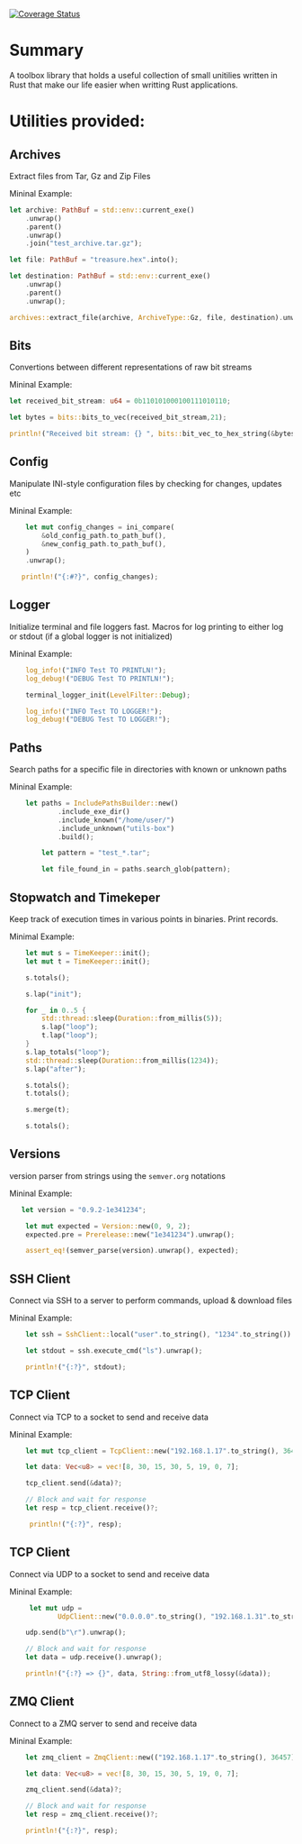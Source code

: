 [![Coverage Status](https://coveralls.io/repos/github/klispap/utils-box/badge.svg?branch=master)](https://coveralls.io/github/klispap/utils-box?branch=master)

# Summary
A toolbox library that holds a useful collection of small unitilies written in Rust that make our life easier when writting Rust applications.

# Utilities provided:
 
## Archives
Extract files from Tar, Gz and Zip Files

Mininal Example:
```rust
let archive: PathBuf = std::env::current_exe()
    .unwrap()
    .parent()
    .unwrap()
    .join("test_archive.tar.gz");

let file: PathBuf = "treasure.hex".into();

let destination: PathBuf = std::env::current_exe()
    .unwrap()
    .parent()
    .unwrap();

archives::extract_file(archive, ArchiveType::Gz, file, destination).unwrap();

```
 
## Bits
Convertions between different representations of raw bit streams

Mininal Example:
```rust
let received_bit_stream: u64 = 0b110101000100111010110;

let bytes = bits::bits_to_vec(received_bit_stream,21);

println!("Received bit stream: {} ", bits::bit_vec_to_hex_string(&bytes));

```

## Config
Manipulate INI-style configuration files by checking for changes, updates etc

Mininal Example:
```rust
    let mut config_changes = ini_compare(
        &old_config_path.to_path_buf(),
        &new_config_path.to_path_buf(),
    )
    .unwrap();

   println!("{:#?}", config_changes);

```

## Logger
Initialize terminal and file loggers fast. Macros for log printing to either log or stdout (if a global logger is not initialized)

Mininal Example:
```rust
    log_info!("INFO Test TO PRINTLN!");
    log_debug!("DEBUG Test TO PRINTLN!");

    terminal_logger_init(LevelFilter::Debug);

    log_info!("INFO Test TO LOGGER!");
    log_debug!("DEBUG Test TO LOGGER!");

```

## Paths
Search paths for a specific file in directories with known or unknown paths

Mininal Example:
```rust
    let paths = IncludePathsBuilder::new()
            .include_exe_dir()
            .include_known("/home/user/")
            .include_unknown("utils-box")
            .build();

        let pattern = "test_*.tar";

        let file_found_in = paths.search_glob(pattern);

```

## Stopwatch and Timekeper
Keep track of execution times in various points in binaries. Print records.

Minimal Example:
```rust
    let mut s = TimeKeeper::init();
    let mut t = TimeKeeper::init();

    s.totals();

    s.lap("init");

    for _ in 0..5 {
        std::thread::sleep(Duration::from_millis(5));
        s.lap("loop");
        t.lap("loop");
    }
    s.lap_totals("loop");
    std::thread::sleep(Duration::from_millis(1234));
    s.lap("after");

    s.totals();
    t.totals();

    s.merge(t);

    s.totals();

```

## Versions
version parser from strings using the `semver.org` notations

Mininal Example:
```rust
   let version = "0.9.2-1e341234";

    let mut expected = Version::new(0, 9, 2);
    expected.pre = Prerelease::new("1e341234").unwrap();

    assert_eq!(semver_parse(version).unwrap(), expected);

```

## SSH Client
Connect via SSH to a server to perform commands, upload & download files

Mininal Example:
```rust
    let ssh = SshClient::local("user".to_string(), "1234".to_string()).unwrap();

    let stdout = ssh.execute_cmd("ls").unwrap();

    println!("{:?}", stdout);

```

## TCP Client
Connect via TCP to a socket to send and receive data

Mininal Example:
```rust
    let mut tcp_client = TcpClient::new("192.168.1.17".to_string(), 36457)?;

    let data: Vec<u8> = vec![8, 30, 15, 30, 5, 19, 0, 7];

    tcp_client.send(&data)?;

    // Block and wait for response
    let resp = tcp_client.receive()?;

     println!("{:?}", resp);

```

## TCP Client
Connect via UDP to a socket to send and receive data

Mininal Example:
```rust
     let mut udp =
            UdpClient::new("0.0.0.0".to_string(), "192.168.1.31".to_string(), 6123).unwrap();

    udp.send(b"\r").unwrap();

    // Block and wait for response
    let data = udp.receive().unwrap();

    println!("{:?} => {}", data, String::from_utf8_lossy(&data));

```

## ZMQ Client
Connect to a ZMQ server to send and receive data

Mininal Example:
```rust
    let zmq_client = ZmqClient::new(("192.168.1.17".to_string(), 36457)?;

    let data: Vec<u8> = vec![8, 30, 15, 30, 5, 19, 0, 7];

    zmq_client.send(&data)?;

    // Block and wait for response
    let resp = zmq_client.receive()?;

    println!("{:?}", resp);

```
